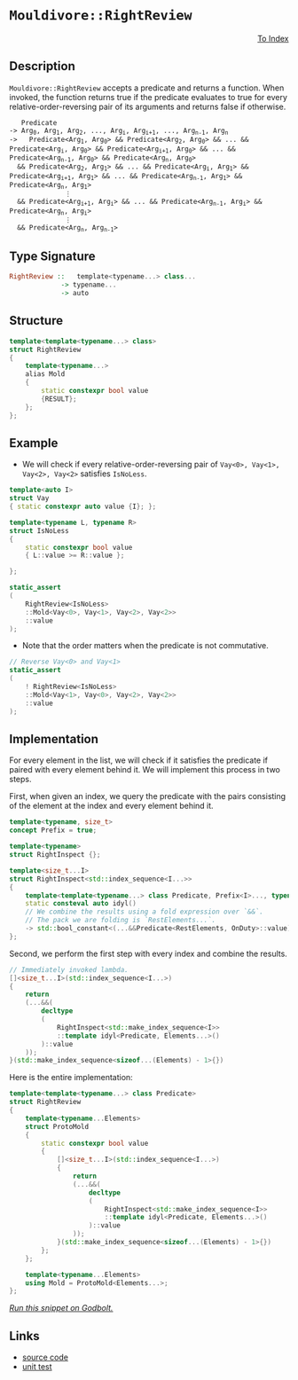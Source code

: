 <!-- Copyright 2024 Feng Mofan
SPDX-License-Identifier: Apache-2.0 -->

# `Mouldivore::RightReview`

<p style='text-align: right;'><a href="../../../index.md#list-examinations">To Index</a></p>

## Description

`Mouldivore::RightReview` accepts a predicate and returns a function. When invoked, the function returns true if the predicate evaluates to true for every relative-order-reversing pair of its arguments and returns false if otherwise.

<pre><code>   Predicate
-> Arg<sub>0</sub>, Arg<sub>1</sub>, Arg<sub>2</sub>, ..., Arg<sub>i</sub>, Arg<sub>i+1</sub>, ..., Arg<sub>n-1</sub>, Arg<sub>n</sub>
->   Predicate&lt;Arg<sub>1</sub>, Arg<sub>0</sub>&gt; && Predicate&lt;Arg<sub>2</sub>, Arg<sub>0</sub>&gt; && ... && Predicate&lt;Arg<sub>i</sub>, Arg<sub>0</sub>&gt; && Predicate&lt;Arg<sub>i+1</sub>, Arg<sub>0</sub>&gt; && ... && Predicate&lt;Arg<sub>n-1</sub>, Arg<sub>0</sub>&gt; && Predicate&lt;Arg<sub>n</sub>, Arg<sub>0</sub>&gt;
  && Predicate&lt;Arg<sub>2</sub>, Arg<sub>1</sub>&gt; && ... && Predicate&lt;Arg<sub>i</sub>, Arg<sub>1</sub>&gt; && Predicate&lt;Arg<sub>i+1</sub>, Arg<sub>1</sub>&gt; && ... && Predicate&lt;Arg<sub>n-1</sub>, Arg<sub>1</sub>&gt; && Predicate&lt;Arg<sub>n</sub>, Arg<sub>1</sub>&gt;
              &vellip;
  && Predicate&lt;Arg<sub>i+1</sub>, Arg<sub>i</sub>&gt; && ... && Predicate&lt;Arg<sub>n-1</sub>, Arg<sub>i</sub>&gt; && Predicate&lt;Arg<sub>n</sub>, Arg<sub>i</sub>&gt;
              &vellip;
  && Predicate&lt;Arg<sub>n</sub>, Arg<sub>n-1</sub>&gt;</code></pre>

## Type Signature

```Haskell
RightReview ::   template<typename...> class...
             -> typename...
             -> auto
```

## Structure

```C++
template<template<typename...> class>
struct RightReview
{
    template<typename...>
    alias Mold
    {
        static constexpr bool value
        {RESULT};
    };
};
```

## Example

- We will check if every relative-order-reversing pair of `Vay<0>, Vay<1>, Vay<2>, Vay<2>` satisfies `IsNoLess`.

```C++
template<auto I>
struct Vay
{ static constexpr auto value {I}; };

template<typename L, typename R>
struct IsNoLess
{
    static constexpr bool value
    { L::value >= R::value };

};

static_assert
(
    RightReview<IsNoLess>
    ::Mold<Vay<0>, Vay<1>, Vay<2>, Vay<2>>
    ::value
);
```

- Note that the order matters when the predicate is not commutative.

```C++
// Reverse Vay<0> and Vay<1>
static_assert
(
    ! RightReview<IsNoLess>
    ::Mold<Vay<1>, Vay<0>, Vay<2>, Vay<2>>
    ::value
);
```

## Implementation

For every element in the list, we will check if it satisfies the predicate if paired with every element behind it.
We will implement this process in two steps.

First, when given an index, we query the predicate with the pairs consisting of the element at the index and every element behind it.

```C++
template<typename, size_t>
concept Prefix = true;

template<typename>
struct RightInspect {};

template<size_t...I>
struct RightInspect<std::index_sequence<I...>> 
{
    template<template<typename...> class Predicate, Prefix<I>..., typename OnDuty, typename...RestElements>
    static consteval auto idyl()
    // We combine the results using a fold expression over `&&`.
    // The pack we are folding is `RestElements...`.
    -> std::bool_constant<(...&&Predicate<RestElements, OnDuty>::value)>;
};
```

Second, we perform the first step with every index and combine the results.

```C++
// Immediately invoked lambda.
[]<size_t...I>(std::index_sequence<I...>)
{
    return
    (...&&(
        decltype
        (
            RightInspect<std::make_index_sequence<I>>
            ::template idyl<Predicate, Elements...>()
        )::value
    ));
}(std::make_index_sequence<sizeof...(Elements) - 1>{})
```

Here is the entire implementation:

```C++
template<template<typename...> class Predicate>
struct RightReview
{
    template<typename...Elements>
    struct ProtoMold
    {
        static constexpr bool value
        {
            []<size_t...I>(std::index_sequence<I...>)
            {
                return
                (...&&(
                    decltype
                    (
                        RightInspect<std::make_index_sequence<I>>
                        ::template idyl<Predicate, Elements...>()
                    )::value
                ));
            }(std::make_index_sequence<sizeof...(Elements) - 1>{})
        }; 
    };

    template<typename...Elements>
    using Mold = ProtoMold<Elements...>;
};
```

[*Run this snippet on Godbolt.*](https://godbolt.org/#z:OYLghAFBqd5QCxAYwPYBMCmBRdBLAF1QCcAaPECAMzwBtMA7AQwFtMQByARg9KtQYEAysib0QXACx8BBAKoBnTAAUAHpwAMvAFYTStJg1DIApACYAQuYukl9ZATwDKjdAGFUtAK4sGIAMykrgAyeAyYAHI%2BAEaYxCAAHGakAA6oCoRODB7evgGp6ZkCoeFRLLHxSbaY9o4CQgRMxAQ5Pn6BdpgOWQ1NBCWRMXGJyQqNza15HeP9YYPlw0kAlLaoXsTI7Bzm/mHI3lgA1Cb%2Bbl6OtIQAnifYJhoAgjt7B5jHp8hj6FhUt/dPjwA9AAqUHAw7KYiYGiqQ5g4GA/4ETAsFIGZEnNwEK4pRisTCkQ4ZABemAA%2BgQ/o80AxNikCBCoTD3gARQ4EYheTAnKyPf4gsGHABKeGACAIAEkGApcQ44WDEY9kaj0dzTtjccw2FSHmNOXKRWLJdLZQyTAB2Kzmlk8/5IlFopgY04k8kEAB0nolOr1XgNovFUplXUpLoI6BAIDCWFUZKUAEcubS1W4JZ73X9/NhjnzLf9DgX2Q7VZjlY7nVicXi2Onbod9kwFApGZh8KJkYTIdC8KpMd6s%2BnCRrq28APIMFnnK5DqtazDpoWYMbYehsQQKHWFomNRzIesCMaYABuYkOTHOqEOeHQV1oECW%2BcLgMBhwA6m80OU5uyEG8oQovFoAhmy8DIjDPQ5%2BFodBDkwVQUn/DIBEOVAjziY4ADYNHMDCcJMLCM0eLdn0OAAVX9DhSJhkAAa0OAB3N4mjeKD8HAvBm3wjRF2XVdGGA2sCMfAsAFo6y%2BSNolQTwyRpMZDFDNwIFrMxcNUrs2ydFMeIIFcUX4hRCXHSdsVuSMT28TAHyzW1cxtfxeQBB4BVBYUAwIRcjzwTB6PlUFFQeMsS3VYstNLWd8VrLN6wMJsW00507keX1/SNTzvPou08yIwsgrC9UIprT09LXYDN0LFKGUhVAiAAWU8dBhOObKHi3Ld5N3fdpWReDiEOKTPEOCyuSarcLUctrJuOABWKxpvstxXQpdN%2B2wCAJKjBgYzjTBE0YTY%2Byi7AHxyqbC3G0azsLKECHWBhLquw5lM9PDVIgB7HsLLB9mHD7Pqev7/sLQ1AxNENMQ2lgmBo8lozgna9uTPtMyS1qgceyM8uRK8b1oTENLwdsCUOEqDKO%2B9AcepZzLEEbTqBpZrImz6LRZdbw0jKGYbJOHYwTJMDpdPBSVQKh0wgUn1yWQ4RMOLg/jza0TrRybWZ5HMVea%2BzHKarGU2HOd00lsqbPp0CwmAQ56ug1lGRq1Brca05jYUI7bKea13f5eEfd9gKXPBUil2AvyEW932I7Dvk%2BTMXZaVed4zgua4dXtFV8rcc8iEOVb/kqq2BHthgblzCxtydQmusPXqzwvIbabecbvU9hyta9pVQorA38UOYIZ01HuhR9Dk/QZCUFAiVBgiXDdS6ajrK7knqEP66TaHryymvG3uacs947n8NkhV3rk24cu07Pb5z4UOAAxPBiDGEnVFYNE3nhAKF%2BQMlGyUZp/nevTEGHljwZT7BPKeM9yoFkjI7TE9UGBFxuKcbCWZCQIKQZieWaCC6IKIMXTEZhbjoMLvg5BbgiE2VNprE%2B3JHhMwvtfQUQgugCBgtgF%2BKp34Kn5C%2BTycQlC4MwSgushgYIYLIVg4eFdv6/ziJSR4gDNZgDAG5NKoCfLgMntPJs0DDiwIavA0hAhyHYOwCQvBJjMSoPMUIyRpxKG2IkVYhxKMmq0P%2BEzDgKxaCcGmrwPwHAtCkFQJwNw1hrBEjWBsRusceCkAIJobxKwaIgGmmYd05ozCSASAkaaGgACc6SNAYQSIEXxHBJC8BYBIDQGhSCBOCaEjgvAFAgHqYkoJ3jSBwFgDARAIA1gEBSOccglBPwpDoHECI%2BJOCqASBhESGFJCHGAMgPcUh3RmF4K2QgJBrx6H4IIEQYh2BSBkIIRQKh1BdNILoLgpB6LECYCkTgPAfF%2BICUkkJnBRznBGQyUWhx5mLOWas9ZctJBbKeh4VEUy%2Bo7C4EsXgnStArAgEgCZ8KxkQCxfQeIwApDJBoEBARlBojfOiGEJoVw3m8CpcwYgVxRzRG0CGOlpBPylXHLQWltysDRC8MATOtBaBtO4LwLAUMjDiH5Q/EMeA0LiuCXBLo5wtjxLCMiCpwTLjRGeUyjwWBvkcjwDUiVpA0LECkkoFkKJDDAEuEYJJKwqAGGAAoAAahlUcmoOVHOEKIcQ5yA1XLUN8%2B5%2BgHUoAiZYfQeBohtMgCsVA9IsjipEl8E4LJTCWGsGYJpVriDXiXPAFYnRujOAgK4SYfgHkhDmGUCoeg0gZDqNkTwbQW2FHbQMJtwwHkVvbb0CYna8iDpqAq%2BoMw%2B1DHiIOmYta9DyWaLOhY87y3RM2BID5HB/ENO%2Bc04FCylkrLWRsqFZgnq4D2QiuJyKEkupWL%2BJgWB4j3lIKkyQ/h3QFP8OaSQGhJDZKwhoaaGECn6E4FU0gNT/BcHdBhLgpSCkJGQ9NSQXBpp/owge25zTWntMfV09F/SMWDP%2BaMiguLUBwvxTMtgnAmgsCPOaESTAYoOrlgU90CGVX4CIMWiMDyA0nODdIUNShw23N0MkJ5Ly6W7v3Y03gzS/nDPOChKgZ5iAsbYxxhs4EuA8b4zC2jkz8XHFjmYB9qLunkbxXEHFjn4jMdYyJQzhKClcHqSS5Ej9yWUupUyjlDKaUsrZQ4DlXL%2BI8r5cEgVQqRVio5VKh1sqEvyu6Eq75qrkDqo5Vqmo3y9UGquEarYwTTXmviVam1mA7XSsdRbF1fB3Vep9X6i1omg1nIk7IMNNzgmyajc63NVg416qTR%2B1N7aM1ZsPuN/Nha4hCdLcm6otQsguC2ku%2BtW013Noea2ooHbch1oKG2rIh2B2banQwEdLQx0XaHT0Gdja53LsXc9r7fQbsbtWOsbdSKoN7q%2BfhzgOm9Psc40Zkz7oNDXoEyQKz8HbNPtIC%2Bt9lBd0wbgzxoD5psPmnNP4YDkhlkPJUz8lptgiN2dI/AcjQyAXOfM/ChjWxmNgpYAoI8e4jzGfdKqMYOzkdCcObIMTfWLnyCk0NnQ%2BR5OvIlUp8HTTfmUcBdp7nKzef86GkLkXDIICwos%2BhHY/h0ckZ6Zi9n%2BK2d0eGPzlIKQySC4KWSY3P9dPLL4HQfzbSIAUtuWFkLFqw/MtZeyi1MXBBxe%2BYl4VYgUsWrSzKyrkqsuOBy7cvLBWLVFZ1bwUrNKKsmuLTV3gdX0gNftTKlrNu3VMA9d6nyvrGD%2Bql71iQ/XLny4jfkAwY3Y02Cm2WkJaaDycEBBJJblgC2qaLSW6b5bJ2Vr8NW3bP39voH%2B92q7Ag9uXdO/vidW3p19GP69y/q6Pvrt%2B6O87j/ZilE%2ByDhQW6zlq7wxrjgUOec%2BcBcjctIn4JZxdUckUUUMcsdhgP0Kk8cQAzAeN/B/Bpp8lMM6lUDzRSlf9VNOBCMOkMcv1zQtkicuApAClCc/0uBzRQd/B1d8DacGdd1tk8CadoCSMVgrUkI/BJAgA)

## Links

- [source code](../../../../conceptrodon/descend/mouldivore/right_review.hpp)
- [unit test](../../../../tests/unit/metafunctions/mouldivore/right_review.test.hpp)
